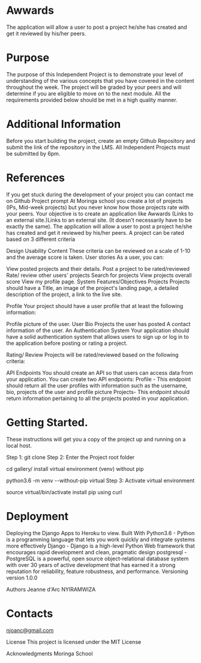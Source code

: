 # Awwards
The application will allow a user to post a project he/she has created and get it reviewed by his/her peers.
# Purpose
The purpose of this Independent Project is to demonstrate your level of understanding of the various concepts that you have covered in the content throughout the week. The project will be graded by your peers and will determine if you are eligible to move on to the next module. All the requirements provided below should be met in a high quality manner.
# Additional Information
Before you start building the project, create an empty Github Repository and submit the link of the repository in the LMS. All Independent Projects must be submitted by 6pm.
# References
If you get stuck during the development of your project you can contact me on Github
Project prompt
At Moringa school you create a lot of projects (IPs, Mid-week projects) but you never know how those projects rate with your peers. Your objective is to create an application like Awwards (Links to an external site.)Links to an external site. (It doesn't necessarily have to be exactly the same). The application will allow a user to post a project he/she has created and get it reviewed by his/her peers.
A project can be rated based on 3 different criteria

Design
Usability
Content
These criteria can be reviewed on a scale of 1-10 and the average score is taken.
User stories
As a user, you can:

View posted projects and their details.
Post a project to be rated/reviewed
Rate/ review other users' projects
Search for projects 
View projects overall score
View my profile page.
System Features/Objectives
 Projects
Projects should have a Title, an image of the project's landing page, a detailed description of the project, a link to the live site.

 Profile
Your project should have a user profile that at least the following information:

Profile picture of the user.
User Bio
Projects the user has posted
A contact information of the user. 
An Authentication System Your application should have a solid authentication system that allows users to sign up or log in to the application before posting or rating a project.

 Rating/ Review
Projects will be rated/reviewed based on the following criteria:

API Endpoints
You should create an API so that users can access data from your application. You can create two API endpoints:
Profile - This endpoint should return all the user profiles with information such as the username, bio, projects of the user and profile picture Projects- This endpoint should return information pertaining to all the projects posted in your application.

# Getting Started.
These instructions will get you a copy of the project up and running on a local host.

Step 1: git clone
Step 2: Enter the Project root folder

cd gallery/
install virtual environment (venv) without pip

python3.6 -m venv --without-pip virtual
Step 3: Activate virtual environment

source virtual/bin/activate
install pip using curl
# Deployment
Deploying the Django Apps to Heroku to view.
Built With
Python3.6 - Python is a programming language that lets you work quickly and integrate systems more effectively
Django - Django is a high-level Python Web framework that encourages rapid development and clean, pragmatic design
postgresql - PostgreSQL is a powerful, open source object-relational database system with over 30 years of active development that has earned it a strong reputation for reliability, feature robustness, and performance.
Versioning
version 1.0.0


Authors
Jeanne d'Arc NYIRAMWIZA

# Contacts
njoanc@gmail.com

License
This project is licensed under the MIT License

Acknowledgments
Moringa School
